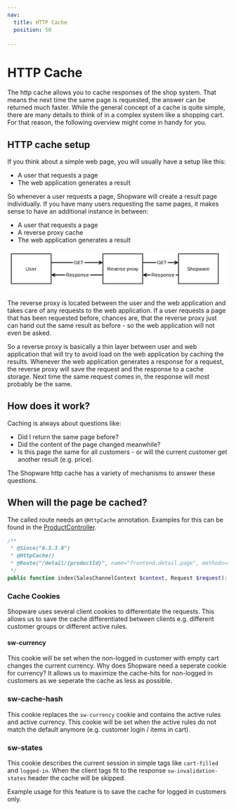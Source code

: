 ```yaml
---
nav:
  title: HTTP Cache
  position: 50

---
```


# HTTP Cache

The http cache allows you to cache responses of the shop system. That means the next time the same page is requested, the answer can be returned much faster. While the general concept of a cache is quite simple, there are many details to think of in a complex system like a shopping cart. For that reason, the following overview might come in handy for you.

## HTTP cache setup

If you think about a simple web page, you will usually have a setup like this:

* A user that requests a page
* The web application generates a result

So whenever a user requests a page, Shopware will create a result page individually. If you have many users requesting the same pages, it makes sense to have an additional instance in between:

* A user that requests a page
* A reverse proxy cache
* The web application generates a result

![](../../.gitbook/assets/reverse-proxy.svg)

The reverse proxy is located between the user and the web application and takes care of any requests to the web application. If a user requests a page that has been requested before, chances are, that the reverse proxy just can hand out the same result as before - so the web application will not even be asked.

So a reverse proxy is basically a thin layer between user and web application that will try to avoid load on the web application by caching the results. Whenever the web application generates a response for a request, the reverse proxy will save the request and the response to a cache storage. Next time the same request comes in, the response will most probably be the same.

## How does it work?

Caching is always about questions like:

* Did I return the same page before?
* Did the content of the page changed meanwhile?
* Is this page the same for all customers - or will the current customer get another result \(e.g. price\).

The Shopware http cache has a variety of mechanisms to answer these questions.

## When will the page be cached?

The called route needs an `@HttpCache` annotation. Examples for this can be found in the [ProductController](https://github.com/shopware/platform/blob/v6.3.4.1/src/Storefront/Controller/ProductController.php#L86).

```php
/**
 * @Since("6.3.3.0")
 * @HttpCache()
 * @Route("/detail/{productId}", name="frontend.detail.page", methods={"GET"})
 */
public function index(SalesChannelContext $context, Request $request): Response
```

### Cache Cookies

Shopware uses several client cookies to differentiate the requests. This allows us to save the cache differentiated between clients e.g. different customer groups or different active rules.

#### sw-currency

This cookie will be set when the non-logged in customer with empty cart changes the current currency. Why does Shopware need a seperate cookie for currency? It allows us to maximize the cache-hits for non-logged in customers as we seperate the cache as less as possible.

### sw-cache-hash

This cookie replaces the `sw-currency` cookie and contains the active rules and active currency. This cookie will be set when the active rules do not match the default anymore \(e.g. customer login / items in cart\).

### sw-states

This cookie describes the current session in simple tags like `cart-filled` and `logged-in`. When the client tags fit to the response `sw-invalidation-states` header the cache will be skipped.

Example usage for this feature is to save the cache for logged in customers only.
